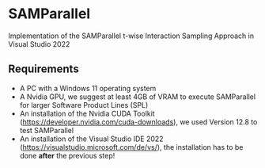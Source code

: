 # SAMParallel
Implementation of the SAMParallel t-wise Interaction Sampling Approach in Visual Studio 2022

## Requirements
- A PC with a Windows 11 operating system
- A Nvidia GPU, we suggest at least 4GB of VRAM to execute SAMParallel for larger Software Product Lines (SPL)
- An installation of the Nvidia CUDA Toolkit (https://developer.nvidia.com/cuda-downloads), we used Version 12.8 to test SAMParallel
- An installation of the Visual Studio IDE 2022 (https://visualstudio.microsoft.com/de/vs/), the installation has to be done **after** the previous step!
